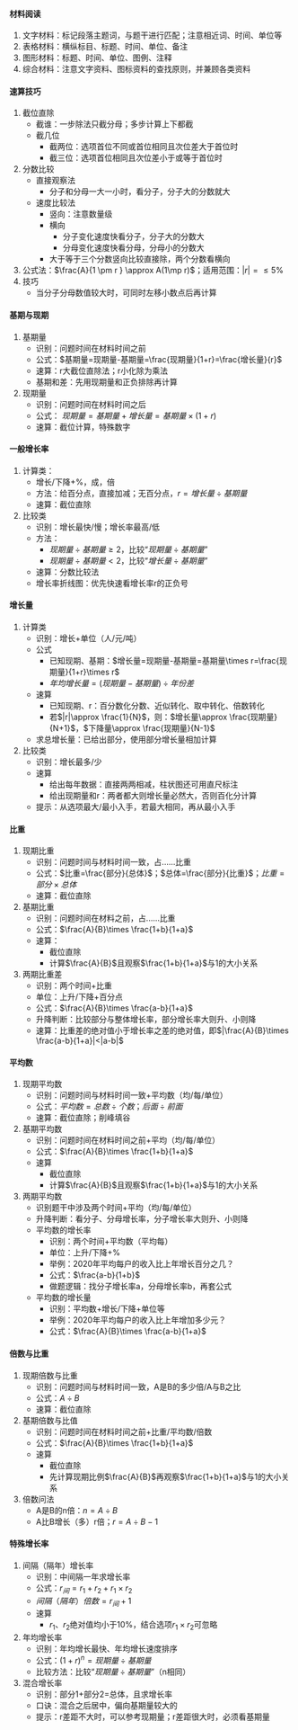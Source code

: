 #### 材料阅读

1. 文字材料：标记段落主题词，与题干进行匹配；注意相近词、时间、单位等
2. 表格材料：横纵标目、标题、时间、单位、备注
3. 图形材料：标题、时间、单位、图例、注释
4. 综合材料：注意文字资料、图标资料的查找原则，并兼顾各类资料

#### 速算技巧

1. 截位直除
   - 截谁：一步除法只截分母；多步计算上下都截
   - 截几位
     - 截两位：选项首位不同或首位相同且次位差大于首位时
     - 截三位：选项首位相同且次位差小于或等于首位时
2. 分数比较
   - 直接观察法
     - 分子和分母一大一小时，看分子，分子大的分数就大
   - 速度比较法
     - 竖向：注意数量级
     - 横向
       - 分子变化速度快看分子，分子大的分数大
       - 分母变化速度快看分母，分母小的分数大
     - 大于等于三个分数竖向比较直接除，两个分数看横向
3. 公式法：$\frac{A}{1 \pm r } \approx A(1\mp r)$；适用范围：$|r|=\leq 5 \%$
4. 技巧
   - 当分子分母数值较大时，可同时左移小数点后再计算

#### 基期与现期

1. 基期量
   - 识别：问题时间在材料时间之前
   - 公式：$基期量=现期量-基期量=\frac{现期量}{1+r}=\frac{增长量}{r}$
   - 速算：r大截位直除法；r小化除为乘法
   - 基期和差：先用现期量和正负排除再计算
2. 现期量
   - 识别：问题时间在材料时间之后
   - 公式： $现期量=基期量+增长量=基期量 \times (1+r)$
   - 速算：截位计算，特殊数字

#### 一般增长率

1. 计算类：
   - 增长/下降+%，成，倍
   - 方法：给百分点，直接加减；无百分点，$r=增长量 \div 基期量$
   - 速算：截位直除
2. 比较类
   - 识别：增长最快/慢；增长率最高/低
   - 方法：
     - $现期量\div 基期量\geq 2$，比较“$现期量\div 基期量$”
     - $现期量\div 基期量<  2$，比较“$增长量\div 基期量$”
   - 速算：分数比较法
   - 增长率折线图：优先快速看增长率r的正负号

#### 增长量

1. 计算类
   - 识别：增长+单位（人/元/吨）
   - 公式
     - 已知现期、基期：$增长量=现期量-基期量=基期量\times r=\frac{现期量}{1+r}\times r$
     - $年均增长量=(现期量-基期量)\div 年份差$
   - 速算
     - 已知现期、r：百分数化分数、近似转化、取中转化、倍数转化
     - 若$|r|\approx \frac{1}{N}$，则：$增长量\approx \frac{现期量}{N+1}$，$下降量\approx \frac{现期量}{N-1}$
   - 求总增长量：已给出部分，使用部分增长量相加计算
2. 比较类
   - 识别：增长最多/少
   - 速算
     - 给出每年数据：直接两两相减，柱状图还可用直尺标注
     - 给出现期量和r：两者都大则增长量必然大，否则百化分计算
   - 提示：从选项最大/最小入手，若最大相同，再从最小入手

#### 比重

1. 现期比重
   - 识别：问题时间与材料时间一致，占......比重
   - 公式：$比重=\frac{部分}{总体}$；$总体=\frac{部分}{比重}$；$比重=部分\times 总体$
   - 速算：截位直除
2. 基期比重
   - 识别：问题时间在材料之前，占......比重
   - 公式：$\frac{A}{B}\times \frac{1+b}{1+a}$
   - 速算：
     - 截位直除
     - 计算$\frac{A}{B}$且观察$\frac{1+b}{1+a}$与1的大小关系
3. 两期比重差
   - 识别：两个时间+比重
   - 单位：上升/下降+百分点
   - 公式：$\frac{A}{B}\times \frac{a-b}{1+a}$
   - 升降判断：比较部分与整体增长率，部分增长率大则升、小则降
   - 速算：比重差的绝对值小于增长率之差的绝对值，即$|\frac{A}{B}\times \frac{a-b}{1+a}|<|a-b|$

#### 平均数

1. 现期平均数
   - 识别：问题时间与材料时间一致+平均数（均/每/单位）
   - 公式：$平均数=总数\div 个数$；$后面\div 前面$
   - 速算：截位直除；削峰填谷
2. 基期平均数
   - 识别：问题时间在材料时间之前+平均（均/每/单位）
   - 公式：$\frac{A}{B}\times \frac{1+b}{1+a}$
   - 速算
     - 截位直除
     - 计算$\frac{A}{B}$且观察$\frac{1+b}{1+a}$与1的大小关系
3. 两期平均数
   - 识别题干中涉及两个时间+平均（均/每/单位）
   - 升降判断：看分子、分母增长率，分子增长率大则升、小则降
   - 平均数的增长率
      - 识别：两个时间+平均数（平均每）
      - 单位：上升/下降+%
      - 举例：2020年平均每户的收入比上年增长百分之几？
      - 公式：$\frac{a-b}{1+b}$
      - 做题逻辑：找分子增长率a，分母增长率b，再套公式
   - 平均数的增长量
      - 识别：平均数+增长/下降+单位等
      - 举例：2020年平均每户的收入比上年增加多少元？
      - 公式：$\frac{A}{B}\times \frac{a-b}{1+a}$

#### 倍数与比重

1. 现期倍数与比重
   - 识别：问题时间与材料时间一致，A是B的多少倍/A与B之比
   - 公式：$A\div B$
   - 速算：截位直除
2. 基期倍数与比值
   - 识别：问题时间在材料时间之前+比重/平均数/倍数
   - 公式：$\frac{A}{B}\times \frac{1+b}{1+a}$
   - 速算
     - 截位直除
     - 先计算现期比例$\frac{A}{B}$再观察$\frac{1+b}{1+a}$与1的大小关系
3. 倍数问法
   - A是B的n倍：$n=A\div B$
   - A比B增长（多）r倍；$r=A\div B-1$

#### 特殊增长率

1. 间隔（隔年）增长率
   - 识别：中间隔一年求增长率
   - 公式：$r_间=r_1+r_2+r_1 \times r_2$
   - $间隔（隔年）倍数=r_间+1$
   - 速算
     - $r_1$、$r_2$绝对值均小于10%，结合选项$r_1\times r_2$可忽略
2. 年均增长率
   - 识别：年均增长最快、年均增长速度排序
   - 公式：$(1+r)^{n}=现期量\div 基期量$
   - 比较方法：比较“$现期量\div 基期量$”（n相同）
3. 混合增长率
   - 识别：部分1+部分2=总体，且求增长率
   - 口诀：混合之后居中，偏向基期量较大的
   - 提示：r差距不大时，可以参考现期量；r差距很大时，必须看基期量